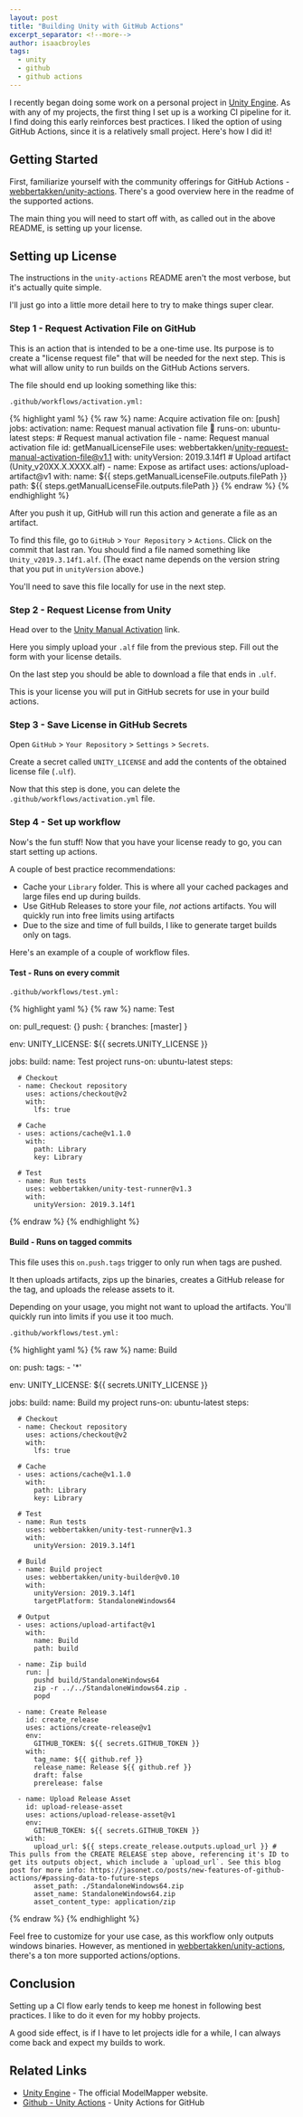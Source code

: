 ```yaml
---
layout: post
title: "Building Unity with GitHub Actions"
excerpt_separator: <!--more-->
author: isaacbroyles
tags:
  - unity
  - github
  - github actions
---
```


I recently began doing some work on a personal project in [Unity Engine](https://store.unity.com/download-nuo). As with any of my projects, the first thing I set up is a working CI pipeline for it. I find doing this early reinforces best practices. I liked the option of using GitHub Actions, since it is a relatively small project. Here's how I did it!

<!--more-->

## Getting Started

First, familiarize yourself with the community offerings for GitHub Actions - [webbertakken/unity-actions](https://github.com/webbertakken/unity-actions). There's a good overview here in the readme of the supported actions.

The main thing you will need to start off with, as called out in the above README, is setting up your license.

## Setting up License

The instructions in the `unity-actions` README aren't the most verbose, but it's actually quite simple.

I'll just go into a little more detail here to try to make things super clear.

### Step 1 - Request Activation File on GitHub

This is an action that is intended to be a one-time use. Its purpose is to create a "license request file" that will be needed for the next step. This is what will allow unity to run builds on the GitHub Actions servers.

The file should end up looking something like this:

`.github/workflows/activation.yml:`

<!-- prettier-ignore-start -->
{% highlight yaml %}
{% raw %}
name: Acquire activation file
on: [push]
jobs:
  activation:
    name: Request manual activation file 🔑
    runs-on: ubuntu-latest
    steps:
        # Request manual activation file
        - name: Request manual activation file
          id: getManualLicenseFile
          uses: webbertakken/unity-request-manual-activation-file@v1.1
          with:
            unityVersion: 2019.3.14f1
        # Upload artifact (Unity_v20XX.X.XXXX.alf)
        - name: Expose as artifact
          uses: actions/upload-artifact@v1
          with:
            name: ${{ steps.getManualLicenseFile.outputs.filePath }}
            path: ${{ steps.getManualLicenseFile.outputs.filePath }} 
{% endraw %}
{% endhighlight %}
<!-- prettier-ignore-end -->

After you push it up, GitHub will run this action and generate a file as an artifact.

To find this file, go to `GitHub` > `Your Repository` > `Actions`. Click on the commit that last ran. You should find a file named something like `Unity_v2019.3.14f1.alf`. (The exact name depends on the version string that you put in `unityVersion` above.)

You'll need to save this file locally for use in the next step.

### Step 2 - Request License from Unity

Head over to the [Unity Manual Activation](https://license.unity3d.com/manual) link.

Here you simply upload your `.alf` file from the previous step. Fill out the form with your license details.

On the last step you should be able to download a file that ends in `.ulf`.

This is your license you will put in GitHub secrets for use in your build actions.

### Step 3 - Save License in GitHub Secrets

Open `GitHub` > `Your Repository` > `Settings` > `Secrets`.

Create a secret called `UNITY_LICENSE` and add the contents of the obtained license file (`.ulf`).

Now that this step is done, you can delete the `.github/workflows/activation.yml` file.

### Step 4 - Set up workflow

Now's the fun stuff! Now that you have your license ready to go, you can start setting up actions.

A couple of best practice recommendations:

- Cache your `Library` folder. This is where all your cached packages and large files end up during builds.
- Use GitHub Releases to store your file, _not_ actions artifacts. You will quickly run into free limits using artifacts
- Due to the size and time of full builds, I like to generate target builds only on tags.

Here's an example of a couple of workflow files.

#### Test - Runs on every commit

`.github/workflows/test.yml:`

<!-- prettier-ignore-start -->
{% highlight yaml %}
{% raw %}
name: Test

on:
  pull_request: {}
  push: { branches: [master] }

env:
  UNITY_LICENSE: ${{ secrets.UNITY_LICENSE }}

jobs:
  build:
    name: Test project
    runs-on: ubuntu-latest
    steps:
    
      # Checkout
      - name: Checkout repository
        uses: actions/checkout@v2
        with:
          lfs: true
    
      # Cache
      - uses: actions/cache@v1.1.0
        with:
          path: Library
          key: Library

      # Test
      - name: Run tests
        uses: webbertakken/unity-test-runner@v1.3
        with:
          unityVersion: 2019.3.14f1

{% endraw %}
{% endhighlight %}
<!-- prettier-ignore-end -->

#### Build - Runs on tagged commits

This file uses this `on.push.tags` trigger to only run when tags are pushed.

It then uploads artifacts, zips up the binaries, creates a GitHub release for the tag, and uploads the release assets to it.

Depending on your usage, you might not want to upload the artifacts. You'll quickly run into limits if you use it too much.

`.github/workflows/test.yml:`

<!-- prettier-ignore-start -->
{% highlight yaml %}
{% raw %}
name: Build

on:
  push:
    tags:
      - '*'

env:
  UNITY_LICENSE: ${{ secrets.UNITY_LICENSE }}

jobs:
  build:
    name: Build my project
    runs-on: ubuntu-latest
    steps:
    
      # Checkout
      - name: Checkout repository
        uses: actions/checkout@v2
        with:
          lfs: true
    
      # Cache
      - uses: actions/cache@v1.1.0
        with:
          path: Library
          key: Library

      # Test
      - name: Run tests
        uses: webbertakken/unity-test-runner@v1.3
        with:
          unityVersion: 2019.3.14f1

      # Build
      - name: Build project
        uses: webbertakken/unity-builder@v0.10
        with:
          unityVersion: 2019.3.14f1
          targetPlatform: StandaloneWindows64 

      # Output 
      - uses: actions/upload-artifact@v1
        with:
          name: Build
          path: build

      - name: Zip build
        run: |
          pushd build/StandaloneWindows64
          zip -r ../../StandaloneWindows64.zip .
          popd

      - name: Create Release
        id: create_release
        uses: actions/create-release@v1
        env:
          GITHUB_TOKEN: ${{ secrets.GITHUB_TOKEN }}
        with:
          tag_name: ${{ github.ref }}
          release_name: Release ${{ github.ref }}
          draft: false
          prerelease: false

      - name: Upload Release Asset
        id: upload-release-asset 
        uses: actions/upload-release-asset@v1
        env:
          GITHUB_TOKEN: ${{ secrets.GITHUB_TOKEN }}
        with:
          upload_url: ${{ steps.create_release.outputs.upload_url }} # This pulls from the CREATE RELEASE step above, referencing it's ID to get its outputs object, which include a `upload_url`. See this blog post for more info: https://jasonet.co/posts/new-features-of-github-actions/#passing-data-to-future-steps 
          asset_path: ./StandaloneWindows64.zip
          asset_name: StandaloneWindows64.zip
          asset_content_type: application/zip
{% endraw %}
{% endhighlight %}
<!-- prettier-ignore-end -->

Feel free to customize for your use case, as this workflow only outputs windows binaries. However, as mentioned in [webbertakken/unity-actions](https://github.com/webbertakken/unity-actions), there's a ton more supported actions/options.

## Conclusion

Setting up a CI flow early tends to keep me honest in following best practices. I like to do it even for my hobby projects.

A good side effect, is if I have to let projects idle for a while, I can always come back and expect my builds to work.

## Related Links

- [Unity Engine](https://store.unity.com/download-nuo) - The official ModelMapper website.
- [Github - Unity Actions](https://github.com/webbertakken/unity-actions) - Unity Actions for GitHub
